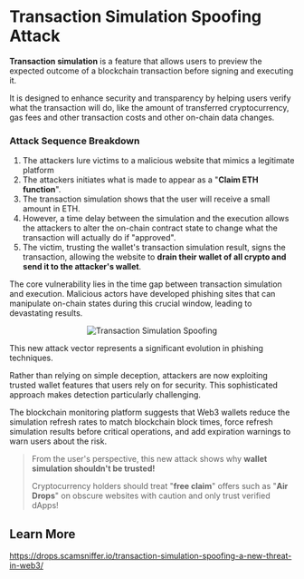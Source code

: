 # Transaction Simulation Spoofing Attack

**Transaction simulation** is a feature that allows users to preview the expected outcome of a blockchain transaction before signing and executing it.

It is designed to enhance security and transparency by helping users verify what the transaction will do, like the amount of transferred cryptocurrency, gas fees and other transaction costs and other on-chain data changes.

### Attack Sequence Breakdown

1. The attackers lure victims to a malicious website that mimics a legitimate platform
2. The attackers initiates what is made to appear as a "**Claim ETH function**".
3. The transaction simulation shows that the user will receive a small amount in ETH.
4. However, a time delay between the simulation and the execution allows the attackers to alter the on-chain contract state to change what the transaction will actually do if "approved".
5. The victim, trusting the wallet's transaction simulation result, signs the transaction, allowing the website to **drain their wallet of all crypto and send it to the attacker's wallet**.

The core vulnerability lies in the time gap between transaction simulation and execution. Malicious actors have developed phishing sites that can manipulate on-chain states during this crucial window, leading to devastating results.

<p align="center"><img src="https://github.com/chartingshow/crypto-firewall/blob/master/assets/images/transaction-simulation-spoofing/transaction-simulation-spoofing.jpg" alt="Transaction Simulation Spoofing"></p>

This new attack vector represents a significant evolution in phishing techniques.

Rather than relying on simple deception, attackers are now exploiting trusted wallet features that users rely on for security. This sophisticated approach makes detection particularly challenging.

The blockchain monitoring platform suggests that Web3 wallets reduce the simulation refresh rates to match blockchain block times, force refresh simulation results before critical operations, and add expiration warnings to warn users about the risk.

> From the user's perspective, this new attack shows why **wallet simulation shouldn't be trusted!**
>
> Cryptocurrency holders should treat "**free claim**" offers such as "**Air Drops**" on obscure websites with caution and only trust verified dApps!

## Learn More

https://drops.scamsniffer.io/transaction-simulation-spoofing-a-new-threat-in-web3/
